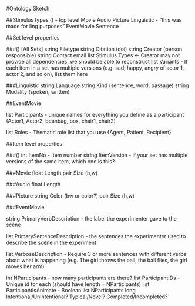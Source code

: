 #Ontology Sketch

##Stimulus types
() - top level
Movie
Audio
Picture
Linguistic - “this was made for ling purposes”
EventMovie
Sentence

##Set level properties

###() [All Sets]
string Filetype
string Citation (doi)
string Creator (person responsible)
string Contact email
list Stimulus Types <- Creator may not provide all dependencies, we should be able to reconstruct
list Variants - If each item in a set has multiple versions (e.g. sad, happy, angry of actor 1, actor 2, and so on), list them here

###Linguistic
string Language 
string Kind (sentence, word, passage)
string Modality (spoken, written)

##EventMovie

list Participants - unique names for everything you define as a participant (Actor1, Actor2, beanbag, box, chair1, chair2)

list Roles - Thematic role list that you use {Agent, Patient, Recipient}

##Item level properties

###()
int ItemNo - Item number
string ItemVersion - if your set has multiple versions of the same item, which one is this?

###Movie
float Length
pair Size (h,w)

###Audio
float Length

###Picture
string Color (bw or color?)
pair Size (h,w)

###EventMovie

string PrimaryVerbDescription - the label the experimenter gave to the scene

list PrimarySentenceDescription - the sentences the experimenter used to describe the scene in the experiment

list VerboseDescription - Require 3 or more sentences with different verbs about what is happening (e.g. The girl throws the ball, the ball flies, the girl moves her arm)

int NParticipants - how many participants are there?
list ParticipantIDs - Unique id for each (should have length = NParticipants)
list ParticipantIsAnimate - Boolean list NParticipants long
Intentional/Unintentional?
Typical/Novel?
Completed/Incompleted?
